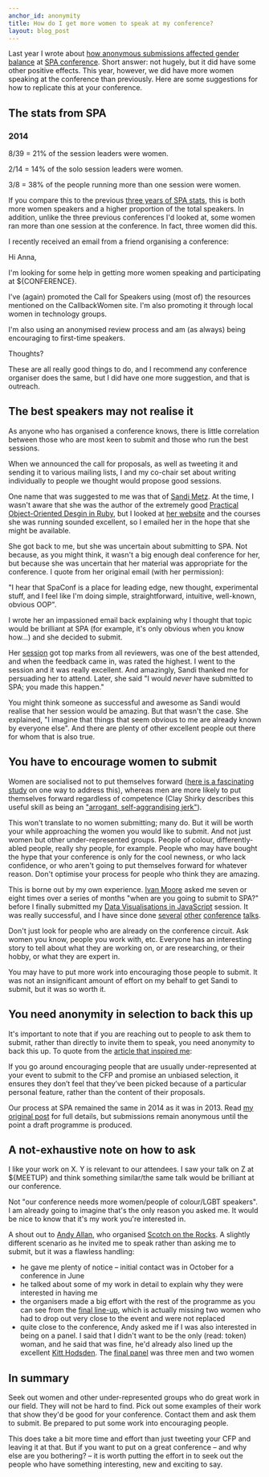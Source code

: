 ```yaml
---
anchor_id: anonymity
title: How do I get more women to speak at my conference?
layout: blog_post
---
```


Last year I wrote about [how anonymous submissions affected gender balance](/jfdi/how-anonymity-affected-gender-balance.html) at [SPA conference](http://www.spaconference.org/). Short answer: not hugely, but it did have some other positive effects. This year, however, we did have more women speaking at the conference than previously. Here are some suggestions for how to replicate this at your conference.

## The stats from SPA

<div class="pretty-code-sample">
<h3>2014</h3>
<p>8/39 = 21% of the session leaders were women.</p>
<p>2/14 = 14% of the solo session leaders were women.</p>
<p>3/8 = 38% of the people running more than one session were women.</p>
</div>

If you compare this to the previous [three years of SPA stats](/jfdi/how-anonymity-affected-gender-balance.html), this is both more women speakers and a higher proportion of the total speakers. In addition, unlike the three previous conferences I'd looked at, some women ran more than one session at the conference. In fact, three women did this.

I recently received an email from a friend organising a conference:

<div class="quote">
<p>Hi Anna,</p>

<p>I'm looking for some help in getting more women speaking and participating at ${CONFERENCE}.</p>

<p>I've (again) promoted the Call for Speakers using (most of) the resources mentioned on the CallbackWomen site. I'm also promoting it through local women in technology groups.</p>

<p>I'm also using an anonymised review process and am (as always) being encouraging to first-time speakers.</p>

<p>Thoughts?</a>
</div>

These are all really good things to do, and I recommend any conference organiser does the same, but I did have one more suggestion, and that is outreach.

## The best speakers may not realise it

As anyone who has organised a conference knows, there is little correlation between those who are most keen to submit and those who run the best sessions.

When we announced the call for proposals, as well as tweeting it and sending it to various mailing lists, I and my co-chair set about writing individually to people we thought would propose good sessions.

One name that was suggested to me was that of [Sandi Metz](https://twitter.com/sandimetz). At the time, I wasn't aware that she was the author of the extremely good [Practical Object-Oriented Desgin in Ruby](http://www.informit.com/store/practical-object-oriented-design-in-ruby-an-agile-primer-9780321721334), but I looked at [her website](http://www.sandimetz.com/) and the courses she was running sounded excellent, so I emailed her in the hope that she might be available.

She got back to me, but she was uncertain about submitting to SPA. Not because, as you might think, it wasn't a big enough deal conference for her, but because she was uncertain that her material was appropriate for the conference. I quote from her original email (with her permission):
<div class="quote">"I hear that SpaConf is a place for leading edge, new thought, experimental stuff, and I feel like I'm doing simple, straightforward, intuitive, well-known, obvious OOP".</div>

I wrote her an impassioned email back explaining why I thought that topic would be brilliant at SPA (for example, it's only obvious when you know how...) and she decided to submit.

Her [session](http://www.spaconference.org/spa2014/sessions/session589.html) got top marks from all reviewers, was one of the best attended, and when the feedback came in, was rated the highest. I went to the session and it was really excellent. And amazingly, Sandi thanked me for persuading her to attend. Later, she said "I would *never* have submitted to SPA; you made this happen."

You might think someone as successful and awesome as Sandi would realise that her session would be amazing. But that wasn't the case. She explained, "I imagine that things that seem obvious to me are already known by everyone else". And there are plenty of other excellent people out there for whom that is also true.

## You have to encourage women to submit

Women are socialised not to put themselves forward ([here is a fascinating study](http://pwq.sagepub.com/content/early/2013/12/20/0361684313515840.abstract) on one way to address this), whereas men are more likely to put themselves forward regardless of competence (Clay Shirky describes this useful skill as being an ["arrogant, self-aggrandising jerk"](http://www.shirky.com/weblog/2010/01/a-rant-about-women/)).

This won't translate to no women submitting; many do. But it will be worth your while approaching the women you would like to submit. And not just women but other under-represented groups. People of colour, differently-abled people, really shy people, for example. People who may have bought the hype that your conference is only for the cool newness, or who lack confidence, or who aren't going to put themselves forward for whatever reason. Don't optimise your process for people who think they are amazing.

This is borne out by my own experience. [Ivan Moore](https://twitter.com/ivanrmoore) asked me seven or eight times over a series of months "when are you going to submit to SPA?" before I finally submitted my [Data Visualisations in JavaScript](http://www.spaconference.org/spa2012/sessions/session412.html) session. It was really successful, and I have since done [several](http://velocityconf.com/velocityny2014/public/schedule/detail/35839) [other](http://2014.sotr.eu/speakers.html#annashipman) [conference](https://www.youtube.com/watch?v=Q1qWzz6liK0) [talks](http://www.edinburgh.bcs.org/events/2012-13/130501.htm).

Don't just look for people who are already on the conference circuit. Ask women you know, people you work with, etc. Everyone has an interesting story to tell about what they are working on, or are researching, or their hobby, or what they are expert in.

You may have to put more work into encouraging those people to submit. It was not an insignificant amount of effort on my behalf to get Sandi to submit, but it was so worth it.

## You need anonymity in selection to back this up

It's important to note that if you are reaching out to people to ask them to submit, rather than directly to invite them to speak, you need anonymity to back this up. To quote from the [article that inspired me](http://2012.jsconf.eu/2012/09/17/beating-the-odds-how-we-got-25-percent-women-speakers.html):

<div class="quote">
If you go around encouraging people that are usually under-represented at your event to submit to the CFP and promise an unbiased selection, it ensures they don’t feel that they’ve been picked because of a particular personal feature, rather than the content of their proposals.
</div>

Our process at SPA remained the same in 2014 as it was in 2013. Read [my original post](/jfdi/how-anonymity-affected-gender-balance.html) for full details, but submissions remain anonymous until the point a draft programme is produced.

## A not-exhaustive note on how to ask

I like your work on X. Y is relevant to our attendees. I saw your talk on Z at ${MEETUP} and think something similar/the same talk would be brilliant at our conference.

Not "our conference needs more women/people of colour/LGBT speakers". I am already going to imagine that's the only reason you asked me. It would be nice to know that it's my work you're interested in.

A shout out to [Andy Allan](https://twitter.com/fymd), who organised [Scotch on the Rocks](http://sotr.eu/). A slightly different scenario as he invited me to speak rather than asking me to submit, but it was a flawless handling:

- he gave me plenty of notice – initial contact was in October for a conference in June
- he talked about some of my work in detail to explain why they were interested in having me
- the organisers made a big effort with the rest of the programme as you can see from the [final line-up](http://2014.sotr.eu/#nav-speakers), which is actually missing two women who had to drop out very close to the event and were not replaced
- quite close to the conference, Andy asked me if I was also interested in being on a panel. I said that I didn't want to be the only (read: token) woman, and he said that was fine, he'd already also lined up the excellent [Kitt Hodsden](https://twitter.com/kitt). The [final panel](https://www.youtube.com/watch?v=4ai4y-Iecfw&feature=youtu.be) was three men and two women

## In summary

Seek out women and other under-represented groups who do great work in our field. They will not be hard to find. Pick out some examples of their work that show they'd be good for your conference. Contact them and ask them to submit. Be prepared to put some work into encouraging people.

This does take a bit more time and effort than just tweeting your CFP and leaving it at that. But if you want to put on a great conference – and why else are you bothering? – it is worth putting the effort in to seek out the people who have something interesting, new and exciting to say.
